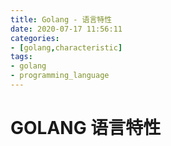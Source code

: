 ```yaml
---
title: Golang - 语言特性
date: 2020-07-17 11:56:11
categories:
- [golang,characteristic]
tags:
- golang
- programming_language
---
```

# GOLANG 语言特性
